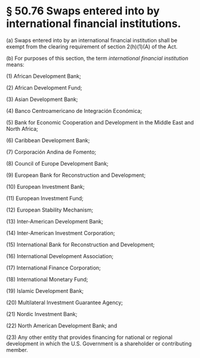 # § 50.76   Swaps entered into by international financial institutions.

(a) Swaps entered into by an international financial institution shall be exempt from the clearing requirement of section 2(h)(1)(A) of the Act.


(b) For purposes of this section, the term *international financial institution* means:


(1) African Development Bank;


(2) African Development Fund;


(3) Asian Development Bank;


(4) Banco Centroamericano de Integración Económica;


(5) Bank for Economic Cooperation and Development in the Middle East and North Africa;


(6) Caribbean Development Bank;


(7) Corporación Andina de Fomento;


(8) Council of Europe Development Bank;


(9) European Bank for Reconstruction and Development;


(10) European Investment Bank;


(11) European Investment Fund;


(12) European Stability Mechanism;


(13) Inter-American Development Bank;


(14) Inter-American Investment Corporation;


(15) International Bank for Reconstruction and Development;


(16) International Development Association;


(17) International Finance Corporation;


(18) International Monetary Fund;


(19) Islamic Development Bank;


(20) Multilateral Investment Guarantee Agency;


(21) Nordic Investment Bank;


(22) North American Development Bank; and


(23) Any other entity that provides financing for national or regional development in which the U.S. Government is a shareholder or contributing member.




